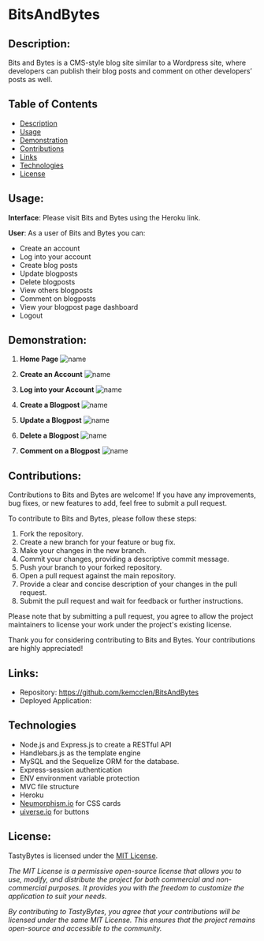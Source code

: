 # BitsAndBytes

## Description:
Bits and Bytes is a CMS-style blog site similar to a Wordpress site, where developers can publish their blog posts and comment on other developers’ posts as well.

## Table of Contents

- [Description](#description)
- [Usage](#usage)
- [Demonstration](#demonstration)
- [Contributions](#contributions)
- [Links](#links)
- [Technologies](technologies)
- [License](#license)

## Usage:

**Interface**: Please visit Bits and Bytes using the Heroku link. 

**User**: As a user of Bits and Bytes you can:
- Create an account
- Log into your account
- Create blog posts
- Update blogposts
- Delete blogposts
- View others blogposts
- Comment on blogposts 
- View your blogpost page dashboard
- Logout


## Demonstration:

1. **Home Page** 
![name](/assets/)

2. **Create an Account** 
![name](/assets/)

3. **Log into your Account**
![name](/assets/)

4. **Create a Blogpost** 
![name](/assets/)

5. **Update a Blogpost**
![name](/assets/)

6. **Delete a Blogpost** 
![name](/assets/)

7. **Comment on a Blogpost** 
![name](/assets/)


## Contributions: 

Contributions to Bits and Bytes are welcome! If you have any improvements, bug fixes, or new features to add, feel free to submit a pull request.

To contribute to Bits and Bytes, please follow these steps:

1. Fork the repository.
2. Create a new branch for your feature or bug fix.
3. Make your changes in the new branch.
4. Commit your changes, providing a descriptive commit message.
5. Push your branch to your forked repository.
6. Open a pull request against the main repository.
7. Provide a clear and concise description of your changes in the pull request.
8. Submit the pull request and wait for feedback or further instructions.

Please note that by submitting a pull request, you agree to allow the project maintainers to license your work under the project's existing license.

Thank you for considering contributing to Bits and Bytes. Your contributions are highly appreciated!

## Links: 
- Repository: https://github.com/kemcclen/BitsAndBytes
- Deployed Application: 


## Technologies

- Node.js and Express.js to create a RESTful API
- Handlebars.js as the template engine
- MySQL and the Sequelize ORM for the database.
- Express-session authentication
- ENV environment variable protection 
- MVC file structure
- Heroku
- [Neumorphism.io](https://neumorphism.io/#e0e0e0) for CSS cards 
- [uiverse.io](https://uiverse.io/buttons) for buttons 

## License:
TastyBytes is licensed under the [MIT License](https://opensource.org/license/mit/).

_The MIT License is a permissive open-source license that allows you to use, modify, and distribute the project for both commercial and non-commercial purposes. It provides you with the freedom to customize the application to suit your needs._

_By contributing to TastyBytes, you agree that your contributions will be licensed under the same MIT License. This ensures that the project remains open-source and accessible to the community._
